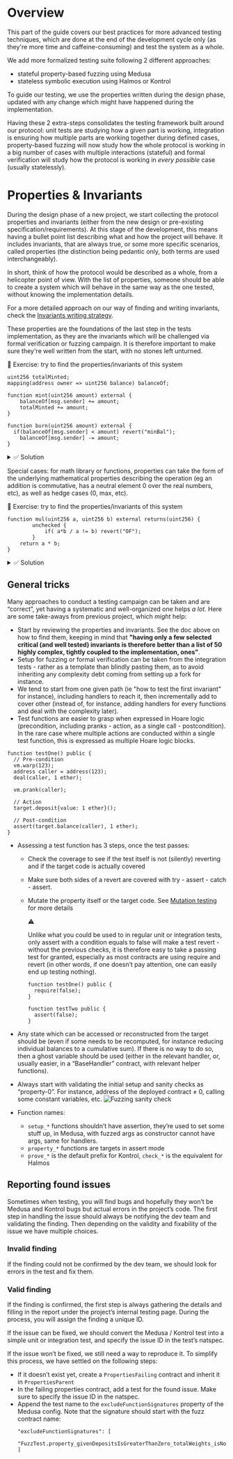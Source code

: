 # Overview

This part of the guide covers our best practices for more advanced testing techniques, which are done at the end of the development cycle only (as they're more time and caffeine-consuming) and test the system as a whole.

We add more formalized testing suite following 2 different approaches:

- stateful property-based fuzzing using Medusa
- stateless symbolic execution using Halmos or Kontrol

To guide our testing, we use the properties written during the design phase, updated with any change which might have happened during the implementation.

Having these 2 extra-steps consolidates the testing framework built around our protocol: unit tests are studying how a given part is working, integration is ensuring how multiple parts are working together during defined cases, property-based fuzzing will now study how the whole protocol is working in a big number of cases with multiple interactions (stateful) and formal verification will study how the protocol is working in _every possible_ case (usually statelessly).

# Properties & Invariants

During the design phase of a new project, we start collecting the protocol properties and invariants (either from the new design or pre-existing specification/requirements). At this stage of the development, this means having a bullet point list describing what and how the project will behave. It includes invariants, that are always true, or some more specific scenarios, called properties (the distinction being pedantic only, both terms are used interchangeably).

In short, think of how the protocol would be described as a whole, from a helicopter point of view. With the list of properties, someone should be able to create a system which will behave in the same way as the one tested, without knowing the implementation details.

For a more detailed approach on our way of finding and writing invariants, check the [Invariants writing strategy](./invariants-writing.md).

These properties are the foundations of the last step in the tests implementation, as they are the invariants which will be challenged via formal verification or fuzzing campaign. It is therefore important to make sure they're well written from the start, with no stones left unturned.

📝 Exercise: try to find the properties/invariants of this system

```solidity
uint256 totalMinted;
mapping(address owner => uint256 balance) balanceOf;

function mint(uint256 amount) external {
	balanceOf[msg.sender] += amount;
	totalMinted += amount;
}

function burn(uint256 amount) external {
  if(balanceOf[msg.sender] < amount) revert("minBal");
	balanceOf[msg.sender] -= amount;
}
```

<details>
<summary>✅ Solution</summary>
    - totalMinted is the sum of all the mint
    - an address cannot burn more than its current balance
    - an address balance is the sum of all its mints, minus its burns
    - totalMinted never decreases
</details>

Special cases: for math library or functions, properties can take the form of the underlying mathematical properties describing the operation (eg an addition is commutative, has a neutral element 0 over the real numbers, etc), as well as hedge cases (0, max, etc).

📝 Exercise: try to find the properties/invariants of this system

```solidity
function mul(uint256 a, uint256 b) external returns(uint256) {
		unchecked {
			if( a*b / a != b) revert("OF");
		}
    return a * b;
}
```

<details>
<summary>✅ Solution</summary>
    - Unit: mul should be associative, so that `mul(mul(a, b), c)` is the same as `mul(a, mul(b, c))`
    - Unit: mul should be commutative
    - Unit: mul should be distributive
    - Unit: mul should have 1 as identity element
    - Unit: mul should have 0 as absorbing element (this is both a property and a hedge case)
    - Unit: should throw if a*b is greater than uint256 max
</details>

## General tricks

Many approaches to conduct a testing campaign can be taken and are “correct”, yet having a systematic and well-organized one helps _a lot_. Here are some take-aways from previous project, which _might_ help:

- Start by reviewing the properties and invariants. See the doc above on how to find them, keeping in mind that **"having only a few selected critical (and well tested) invariants is therefore better than a list of 50 highly complex, tightly coupled to the implementation, ones"**.
- Setup for fuzzing or formal verification can be taken from the integration tests - rather as a template than blindly pasting them, as to avoid inheriting any complexity debt coming from setting up a fork for instance.
- We tend to start from one given path (ie "how to test the first invariant" for instance), including handlers to reach it, then incrementally add to cover other (instead of, for instance, adding handlers for every functions and deal with the complexity later).
- Test functions are easier to grasp when expressed in Hoare logic (precondition, including pranks - action, as a single call - postcondition). In the rare case where multiple actions are conducted within a single test function, this is expressed as multiple Hoare logic blocks.

```solidity
function testOne() public {
  // Pre-condition
  vm.warp(123);
  address caller = address(123);
  deal(caller, 1 ether);

  vm.prank(caller);

  // Action
  target.deposit{value: 1 ether}();

  // Post-condition
  assert(target.balance(caller), 1 ether);
}
```

- Assessing a test function has 3 steps, once the test passes:
  - Check the coverage to see if the test itself is not (silently) reverting and if the target code is actually covered
  - Make sure both sides of a revert are covered with try - assert - catch - assert.
  - Mutate the property itself or the target code. See [Mutation testing](../mutation-testing.md) for more details
    <aside>
    ⚠️
    
    Unlike what you could be used to in regular unit or integration tests, only assert with a condition equals to false will make a test revert - without the previous checks, it is therefore easy to take a passing test for granted, especially as most contracts are using require and revert (in other words, if one doesn’t pay attention, one can easily end up testing nothing). 
    
    ```solidity
    function testOne() public {
      require(false);
    }
    
    function testTwo public {
      assert(false);
    }
    ```
    
    </aside>

- Any state which can be accessed or reconstructed from the target should be (even if some needs to be recomputed, for instance reducing individual balances to a cumulative sum). If there is no way to do so, then a ghost variable should be used (either in the relevant handler, or, usually easier, in a “BaseHandler” contract, with relevant helper functions).
- Always start with validating the initial setup and sanity checks as “property-0”. For instance, address of the deployed contract ≠ 0, calling some constant variables, etc.
  ![Fuzzing sanity check](/img/fuzz-sanity-check.jpg)
- Function names:
  - `setup_*` functions shouldn’t have assertion, they’re used to set some stuff up, in Medusa, with fuzzed args as constructor cannot have args, same for handlers.
  - `property_*` functions are targets in assert mode
  - `prove_*` is the default prefix for Kontrol, `check_*` is the equivalent for Halmos

## Reporting found issues

Sometimes when testing, you will find bugs and hopefully they won’t be Medusa and Kontrol bugs but actual errors in the project’s code. The first step in handling the issue should always be notifying the dev team and validating the finding. Then depending on the validity and fixability of the issue we have multiple choices.

### Invalid finding

If the finding could not be confirmed by the dev team, we should look for errors in the test and fix them.

### Valid finding

If the finding is confirmed, the first step is always gathering the details and filling in the report under the project’s internal testing page. During the process, you will assign the finding a unique ID.

If the issue can be fixed, we should convert the Medusa / Kontrol test into a simple unit or integration test, and specify the issue ID in the test’s natspec.

If the issue won’t be fixed, we still need a way to reproduce it. To simplify this process, we have settled on the following steps:

- If it doesn’t exist yet, create a `PropertiesFailing` contract and inherit it in `PropertiesParent`
- In the failing properties contract, add a test for the found issue. Make sure to specify the issue ID in the natspec.
- Append the test name to the `excludeFunctionSignatures` property of the Medusa config. Note that the signature should start with the fuzz contract name:
  ```
  "excludeFunctionSignatures": [
    "FuzzTest.property_givenDepositsIsGreaterThanZero_totalWeights_isNotZero()"
  ]
  ```
